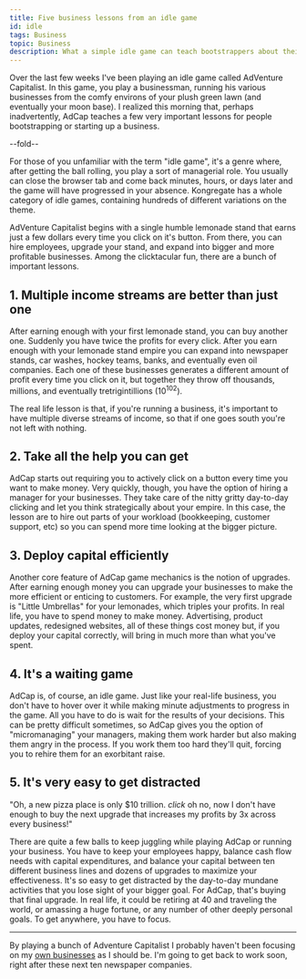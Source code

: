 ```yaml
---
title: Five business lessons from an idle game
id: idle
tags: Business
topic: Business
description: What a simple idle game can teach bootstrappers about their businesses.
---
```



Over the last few weeks I've been playing an idle game called AdVenture Capitalist. In this game, you play a businessman, running his various businesses from the comfy environs of your plush green lawn (and eventually your moon base). I realized this morning that, perhaps inadvertently, AdCap teaches a few very important lessons for people bootstrapping or starting up a business.

--fold--

For those of you unfamiliar with the term "idle game", it's a genre where, after getting the ball rolling, you play a sort of managerial role. You usually can close the browser tab and come back minutes, hours, or days later and the game will have progressed in your absence. Kongregate has a whole category of idle games, containing hundreds of different variations on the theme.

AdVenture Capitalist begins with a single humble lemonade stand that earns just a few dollars every time you click on it's button. From there, you can hire employees, upgrade your stand, and expand into bigger and more profitable businesses. Among the clicktacular fun, there are a bunch of important lessons.

## 1. Multiple income streams are better than just one

After earning enough with your first lemonade stand, you can buy another one. Suddenly you have twice the profits for every click. After you earn enough with your lemonade stand empire you can expand into newspaper stands, car washes, hockey teams, banks, and eventually even oil companies. Each one of these businesses generates a different amount of profit every time you click on it, but together they throw off thousands, millions, and eventually tretrigintillions (10<sup>102</sup>).

The real life lesson is that, if you're running a business, it's important to have multiple diverse streams of income, so that if one goes south you're not left with nothing.

## 2. Take all the help you can get

AdCap starts out requiring you to actively click on a button every time you want to make money. Very quickly, though, you have the option of hiring a manager for your businesses. They take care of the nitty gritty day-to-day clicking and let you think strategically about your empire. In this case, the lesson are to hire out parts of your workload (bookkeeping, customer support, etc) so you can spend more time looking at the bigger picture.

## 3. Deploy capital efficiently

Another core feature of AdCap game mechanics is the notion of upgrades. After earning enough money you can upgrade your businesses to make the more efficient or enticing to customers. For example, the very first upgrade is "Little Umbrellas" for your lemonades, which triples your profits. In real life, you have to spend money to make money. Advertising, product updates, redesigned websites, all of these things cost money but, if you deploy your capital correctly, will bring in much more than what you've spent.

## 4. It's a waiting game

AdCap is, of course, an idle game. Just like your real-life business, you don't have to hover over it while making minute adjustments to progress in the game. All you have to do is wait for the results of your decisions. This can be pretty difficult sometimes, so AdCap gives you the option of "micromanaging" your managers, making them work harder but also making them angry in the process. If you work them too hard they'll quit, forcing you to rehire them for an exorbitant raise.

## 5. It's very easy to get distracted

"Oh, a new pizza place is only $10 trillion. *click* oh no, now I don't have enough to buy the next upgrade that increases my profits by 3x across every business!"

There are quite a few balls to keep juggling while playing AdCap or running your business. You have to keep your employees happy, balance cash flow needs with capital expenditures, and balance your capital between ten different business lines and dozens of upgrades to maximize your effectiveness. It's so easy to get distracted by the day-to-day mundane activities that you lose sight of your bigger goal. For AdCap, that's buying that final upgrade. In real life, it could be retiring at 40 and traveling the world, or amassing a huge fortune, or any number of other deeply personal goals. To get anywhere, you have to focus.

---

By playing a bunch of Adventure Capitalist I probably haven't been focusing on my [own businesses](/consulting) as I should be. I'm going to get back to work soon, right after these next ten newspaper companies.
